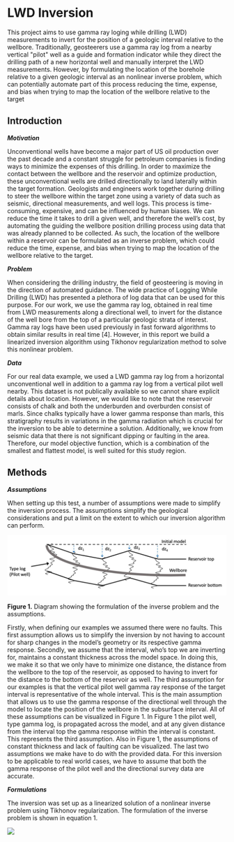 # LWD Inversion

This project aims to use gamma ray loging while drilling (LWD) measurements to invert for the position of a geologic interval relative to the wellbore. Traditionally, geosteerers use a gamma ray log from a nearby vertical "pilot" well as a guide and formation indicator while they direct the drilling path of a new horizontal well and manually interpret the LWD measurements. However, by formulating the location of the borehole relative to a given geologic interval as an nonlinear inverse problem, which can potentially automate part of this process reducing the time, expense, and bias when trying to map the location of the wellbore relative to the target

## Introduction

***Motivation***

Unconventional wells have become a major part of US oil production over the past decade and a constant struggle for petroleum companies is finding ways to minimize the expenses of this drilling. In order to maximize the contact between the wellbore and the reservoir and optimize production, these unconventional wells are drilled directionally to land laterally within the target formation. Geologists and engineers work together during drilling to steer the wellbore within the target zone using a variety of data such as seismic, directional measurements, and well logs. This process is time-consuming, expensive, and can be influenced by human biases. We can reduce the time it takes to drill a given well, and therefore the well’s cost, by automating the guiding the wellbore position drilling process using data that was already planned to be collected. As such, the location of the wellbore within a reservoir can be formulated as an inverse problem, which could reduce the time, expense, and bias when trying to map the location of the wellbore relative to the target.

***Problem***

When considering the drilling industry, the field of geosteering is moving in the direction of automated guidance. The wide practice of Logging While Drilling (LWD) has presented a plethora of log data that can be used for this purpose. For our work, we use the gamma ray log, obtained in real time from LWD measurements along a directional well, to invert for the distance  of the well bore from the top of a particular geologic strata of interest. Gamma ray logs have been used previously in fast forward algorithms to obtain similar results in real time [4]. However, in this report we build a linearized inversion algorithm using Tikhonov regularization method to solve this nonlinear problem.

***Data***

For our real data example, we used a LWD gamma ray log from a horizontal unconventional well in addition to a gamma ray log from a vertical pilot well nearby. This dataset is not publically available so we cannot share explicit details about location. However, we would like to note that the reservoir consists of chalk and both the underburden and overburden consist of marls. Since chalks typically have a lower gamma response than marls, this stratigraphy results in variations in the gamma radiation which is crucial for the inversion to be able to determine a solution. Additionally, we know from seismic data that there is not significant dipping or faulting in the area. Therefore, our model objective function, which is a combination of the smallest and flattest model, is well suited for this study region.

## Methods

***Assumptions***

When setting up this test, a number of assumptions were made to simplify the inversion process. The assumptions simplify the geological considerations and put a limit on the extent to which our inversion algorithm can perform.

![Image](https://github.com/hhschumann/LWD_inversion/blob/main/Figures/diagram.png)

**Figure 1.** Diagram showing the formulation of the inverse problem and the assumptions.

Firstly, when defining our examples we assumed there were no faults. This first assumption allows us to simplify the inversion by not having to account for sharp changes in the model’s geometry or its respective gamma response. Secondly, we assume that the interval, who’s top we are inverting for, maintains a constant thickness across the model space. In doing this, we make it so that we only have to minimize one distance, the distance from the wellbore to the top of the reservoir, as opposed to having to invert for the distance to the bottom of the reservoir as well. The third assumption for our examples is that the vertical pilot well gamma ray response of the target interval is representative of the whole interval. This is the main assumption that allows us to use the gamma response of the directional well through the model to locate the position of the wellbore in the subsurface interval. All of these assumptions can be visualized in Figure 1. In Figure 1 the pilot well, type gamma log, is propagated across the model, and at any given distance from the interval top the gamma response within the interval is constant. This represents the third assumption. Also in Figure 1, the assumptions of constant thickness and lack of faulting can be visualized. The last two assumptions we make have to do with the provided data. For this inversion to be applicable to real world cases, we have to assume that both the gamma response of the pilot well and the directional survey data are accurate.

***Formulations***

The inversion was set up as a linearized solution of a nonlinear inverse problem using Tikhonov regularization. The formulation of the inverse problem is shown in equation 1.

<img src="https://render.githubusercontent.com/render/math?math=min \phi = {\phi_d} + {\beta} {\phi_m} =\parallel W_d (F[h] - d_{obs}) \parallel^2_2 ">




